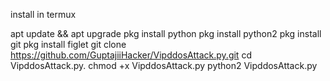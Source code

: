 install in termux

apt update && apt upgrade
pkg install python
 pkg install python2
pkg install git
 pkg install figlet
 git clone https://github.com/GuptajiiHacker/VipddosAttack.py.git
cd VipddosAttack.py.
chmod +x VipddosAttack.py
python2 VipddosAttack.py
